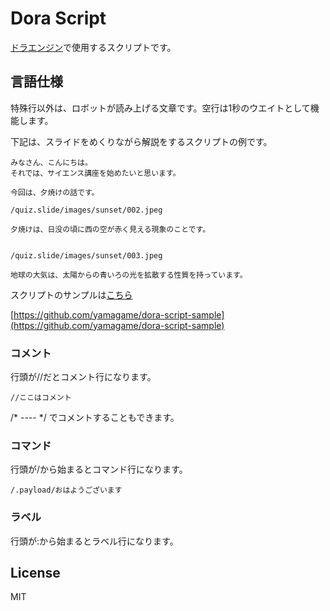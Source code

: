 # Dora Script

[ドラエンジン](https://github.com/yamagame/dora-engine)で使用するスクリプトです。

## 言語仕様

特殊行以外は、ロボットが読み上げる文章です。空行は1秒のウエイトとして機能します。

下記は、スライドをめくりながら解説をするスクリプトの例です。

```
みなさん、こんにちは。
それでは、サイエンス講座を始めたいと思います。

今回は、夕焼けの話です。

/quiz.slide/images/sunset/002.jpeg

夕焼けは、日没の頃に西の空が赤く見える現象のことです。


/quiz.slide/images/sunset/003.jpeg

地球の大気は、太陽からの青いろの光を拡散する性質を持っています。
```

スクリプトのサンプルは[こちら](https://github.com/yamagame/https://github.com/yamagame/dora-script-sample)

[https://github.com/yamagame/dora-script-sample](https://github.com/yamagame/dora-script-sample)

### コメント

行頭が//だとコメント行になります。

```
//ここはコメント
```

/* ---- */ でコメントすることもできます。

### コマンド

行頭が/から始まるとコマンド行になります。

```
/.payload/おはようございます
```

### ラベル

行頭が:から始まるとラベル行になります。

## License

  MIT

